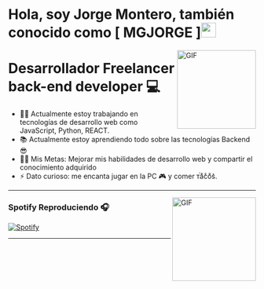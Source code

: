 #  Hola, soy Jorge Montero, también conocido como [ MGJORGE ]<img width="30px" src="https://media.tenor.com/images/3b388fe03da271d2674faf85eb7c3fcd/tenor.gif" />

<img align="right" alt="GIF" height="160px" src="https://media.giphy.com/media/du3J3cXyzhj75IOgvA/giphy.gif" />


#  Desarrollador Freelancer back-end developer 💻 

- 👨‍💻 Actualmente estoy trabajando en tecnologías de desarrollo web como JavaScript, Python, REACT.
- 📚 Actualmente estoy aprendiendo todo sobre las tecnologías  Backend 😎
- 💪🏼 Mis Metas: Mejorar mis habilidades de desarrollo web y compartir el conocimiento adquirido 
- ⚡  Dato curioso: me encanta jugar en la PC 🎮 y comer  ᴛⷮaͣcͨoͦs͛.

---

<img align="right" alt="GIF" height="170px" src="https://pixel.chat/8g4tk_rM5yNdDvS/a29523d1-6f10-4238-8e50-0762afaf554a" />

###  Spotify Reproduciendo 🎧

[![ Spotify ](https://pixel.chat/8g4tk_rM5yNdDvS/a29523d1-6f10-4238-8e50-0762afaf554a)](https://open.spotify.com/user/12140479031)

---
